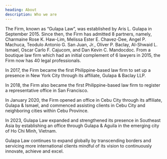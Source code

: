 ```yaml
---
heading: About
description: Who we are
---
```

The Firm, known as “Gulapa Law”, was established by Aris L. Gulapa in September 2015. Since then, the Firm has admitted 8 partners, namely, Charmaine Rose K. Haw-Lim, Melissa Ester E. Chavez-Dee, Angel P. Machuca, Teodulo Antonio G. San Juan, Jr., Oliver P. Baclay, Al-Shwaid L. Ismael, Oscar Carlo F. Cajucom, and Dan Kevin C. Mandocdoc. From a boutique law firm which had an initial complement of 6 lawyers in 2015, the Firm now has 40 legal professionals.

In 2017, the Firm became the first Philippine-based law firm to set up a presence in New York City through its affiliate, Gulapa & Baclay LLP.

In 2018, the Firm also became the first Philippine-based law firm to register a representative office in San Francisco.

In January 2020, the Firm opened an office in Cebu City through its affiliate, Gulapa & Ismael, and commenced assisting clients in Cebu City and neighboring cities within Cebu Province.

In 2023, Gulapa Law expanded and strengthened its presence in Southeast Asia by establishing an office through Gulapa & Aguila in the emerging city of Ho Chi Minh, Vietnam.

Gulapa Law continues to expand globally by transcending borders and servicing more international clients mindful of its vision to continuously innovate, achieve and excel.